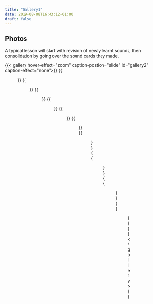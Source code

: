 ```yaml
---
title: "Gallery1"
date: 2019-08-08T16:43:12+01:00
draft: false
---
```


<h2>
	Photos
</h2>
<p class="text-muted">
A typical lesson will start with revision of newly learnt sounds, then consolidation by going over the sound cards they made.
</p>

{{< gallery hover-effect="zoom" caption-postion="slide" id="gallery2" caption-effect="none">}}
{{<figure link="img/photos/IMG_6822-comp.JPG" caption="Early recognition of sounds" alt="more detailed description for letter mat that only shows in gallery">}}
{{<figure link="img/photos/IMG_6830-comp.JPG" caption="Formation of new sounds learnt using sand tray" >}}
{{<figure link="img/photos/IMG_6837-comp.JPG" caption="Tracing of sounds with coloured pens" >}}
{{<figure link="img/photos/IMG_6840-comp.JPG" caption="Tracing of sounds with coloured pens" >}}
{{<figure link="img/photos/IMG_6841-comp.JPG" caption="Making up c.v.c words using the letters" >}}
{{<figure link="img/photos/IMG_6845-comp.JPG" caption="Making up c.v.c words using the letters" >}}
{{<figure link="img/photos/IMG_6847-comp.JPG" caption="Making up c.v.c words using the letters" >}}
{{<figure link="img/photos/IMG_6852-comp.JPG" caption="Reading a sentence and cutting up to remake a new sentence" >}}
{{<figure link="img/photos/IMG_6855-comp.JPG" caption="Writing out the new sentences" >}}
{{<figure link="img/photos/IMG_6856-comp.JPG" caption="Writing out the new sentences" >}}		
{{< /gallery >}}
